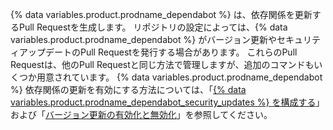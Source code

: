 {% data variables.product.prodname_dependabot %} は、依存関係を更新するPull Requestを生成します。 リポジトリの設定によっては、{% data variables.product.prodname_dependabot %} がバージョン更新やセキュリティアップデートのPull Requestを発行する場合があります。 これらのPull Requestは、他のPull Requestと同じ方法で管理しますが、追加のコマンドもいくつか用意されています。 {% data variables.product.prodname_dependabot %} 依存関係の更新を有効にする方法については、「[{% data variables.product.prodname_dependabot_security_updates %} を構成する](/github/managing-security-vulnerabilities/configuring-dependabot-security-updates)」および「[バージョン更新の有効化と無効化](/github/administering-a-repository/enabling-and-disabling-version-updates)」を参照してください。
